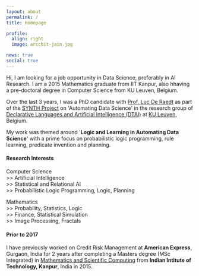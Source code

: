 ```yaml
---
layout: about
permalink: /
title: Homepage

profile:
  align: right
  image: arcchit-jain.jpg  

news: true
social: true
---
```


Hi, I am looking for a job opportunity in Data Science, preferably in AI Research. I am a 2015 Mathematics graduate from IIT Kanpur, also hhaving a pre-doctoral degree in Computer Science from KU Leuven, Belgium.

Over the last 3 years, I was a PhD candidate with [Prof. Luc De Raedt](https://wms.cs.kuleuven.be/people/lucderaedt/) as part of the [SYNTH Project](https://synth.cs.kuleuven.be) on 'Automating Data Science' in the research group of [Declarative Languages and Artificial Intelligence (DTAI)](https://dtai.cs.kuleuven.be/) at [KU Leuven](https://www.kuleuven.be/kuleuven/), Belgium.

My work was themed around '<strong>Logic and Learning in Automating Data Science</strong>' with a prime focus on probabilistic logic programming, rule learning, predicate invention and planning.

#### Research Interests
<p>Computer Science 
<br> >> Artificial Intelligence 
<br> >> Statistical and Relational AI
<br> >> Probabilistic Logic Programming, Logic, Planning</p>

<p>Mathematics
<br> >> Probability, Statistics, Logic
<br> >> Finance, Statistical Simulation
<br> >> Image Processing, Fractals</p>

#### Prior to 2017
I have previously worked on Credit Risk Management at <strong>American Express</strong>, Gurgaon, India for 2 years after completing a Masters degree (MSc Integrated) in [Mathematics and Scientific Computing](http://www.iitk.ac.in/math/) from <strong>Indian Intitute of Technology, Kanpur</strong>, India in 2015.

